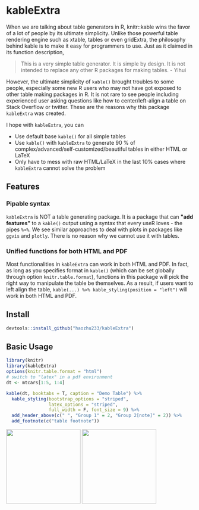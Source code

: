 # kableExtra
When we are talking about table generators in R, knitr::kable wins the favor of a lot of people by its ultimate simplicity. Unlike those powerful table rendering engine such as xtable, tables or even gridExtra, the philosophy behind kable is to make it easy for programmers to use. Just as it claimed in its function description, 

> This is a very simple table generator. It is simple by design. It is not intended to replace any other R packages for making tables. - Yihui

However, the ultimate simplicity of `kable()` brought troubles to some people, especially some new R users who may not have got exposed to other table making packages in R. It is not rare to see people including experienced user asking questions like how to center/left-align a table on Stack Overflow or twitter. These are the reasons why this package `kableExtra` was created. 

I hope with `kableExtra`, you can

- Use default base `kable()` for all simple tables
- Use `kable()` with `kableExtra` to generate 90 % of complex/advanced/self-customized/beautiful tables in either HTML or LaTeX
- Only have to mess with raw HTML/LaTeX in the last 10% cases where `kableExtra` cannot solve the problem

## Features
### Pipable syntax
`kableExtra` is NOT a table generating package. It is a package that can **"add features"** to a `kable()` output using a syntax that every useR loves - the pipes `%>%`. We see similar approaches to deal with plots in packages like `ggvis` and `plotly`. There is no reason why we cannot use it with tables. 

### Unified functions for both HTML and PDF
Most functionalities in `kableExtra` can work in both HTML and PDF. In fact, as long as you specifies format in `kable()` (which can be set globally through option `knitr.table.format`), functions in this package will pick the right way to manipulate the table be themselves. As a result, if users want to left align the table, `kable(...) %>% kable_styling(position = "left")` will work in both HTML and PDF. 

## Install
```r
devtools::install_github("haozhu233/kableExtra")
```

## Basic Usage
```r
library(knitr)
library(kableExtra)
options(knitr.table.format = "html")
# switch to "latex" in a pdf environment
dt <- mtcars[1:5, 1:4]

kable(dt, booktabs = T, caption = "Demo Table") %>%
  kable_styling(bootstrap_options = "striped", 
                latex_options = "striped",
                full_width = F, font_size = 9) %>%
  add_header_above(c(" ", "Group 1" = 2, "Group 2[note]" = 2)) %>%
  add_footnote(c("table footnote"))
```
<img src="http://i.imgur.com/kHFBF3H.png" style="height: 200px;"/>
<img src="http://i.imgur.com/q46hzOR.png" style="height: 200px;"/>
